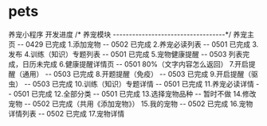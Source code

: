 # pets
养宠小程序 开发进度
/* 养宠模块 
-----------------------------------*/
养宠主页  -- 0429 已完成
1.添加宠物 -- 0502 已完成
2.养宠必读列表 -- 0501 已完成
3.发布
4.训练（知识）专题列表 -- 0501 已完成
5.宠物健康提醒 -- 0503 列表完成，日历未完成
6.健康提醒详情页 -- 0501 80%（文字内容怎么返回）
7.开启提醒（通用） -- 0503 已完成
8.开题提醒（免疫） -- 0503 已完成
9.开启提醒（驱虫） -- 0503 已完成
10.训练（知识）专题详情 -- 0501 已完成
11.养宠必读详情 -- 0501 已完成
12.全部分类 -- 0501 已完成
13.选择宠物品种 -- 暂时不做
14.修改宠物 -- 0502 已完成（共用《添加宠物》）
15.我的宠物 -- 0502 已完成
16.宠物详情列表 -- 0502 已完成
17.宠物详情
